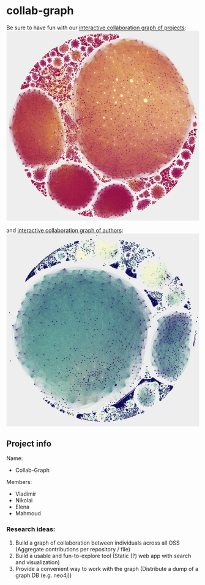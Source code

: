 # collab-graph

Be sure to have fun with our [interactive collaboration graph of projects](https://woc-hack.github.io/collab-graph/projects/):
![](/readme_img/projects.png)

and [interactive collaboration graph of authors](https://woc-hack.github.io/collab-graph/authors/):
![](/readme_img/authors.png)

## Project info

Name:
- Collab-Graph

Members:
- Vladimir
- Nikolai
- Elena
- Mahmoud 

### Research ideas:
1. Build a graph of collaboration between individuals across all OSS (Aggregate contributions per repository / file)
2. Build a usable and fun-to-explore tool (Static (?) web app with search and visualization) 
3. Provide a convenient way to work with the graph (Distribute a dump of a graph DB (e.g. neo4j))
